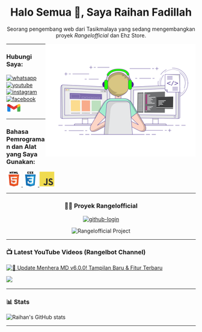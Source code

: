 <h1 align="center">Halo Semua 👋, Saya Raihan Fadillah</h1>
<p align="center">Seorang pengembang web dari Tasikmalaya yang sedang mengembangkan proyek <i>Rangelofficial</i> dan Ehz Store.</p>
<img align="right" alt="Coding" width="400" src="https://raw.githubusercontent.com/devSouvik/devSouvik/master/gif3.gif">

---

<h3 align="left">Hubungi Saya:</h3>
<p align="left">
<a href="https://wa.me/6281316643491" target="blank"><img align="center" src="https://www.vectorlogo.zone/logos/whatsapp/whatsapp-icon.svg" alt="whatsapp" height="30" width="40" /></a>
<a href="https://www.youtube.com/channel/UC1XLb_DoX2eNWGKjkh2epwA" target="blank"><img align="center" src="https://raw.githubusercontent.com/rahuldkjain/github-profile-readme-generator/master/src/images/icons/Social/youtube.svg" alt="youtube" height="30" width="40" /></a>
<a href="https://instagram.com/ehzstore" target="blank"><img align="center" src="https://raw.githubusercontent.com/rahuldkjain/github-profile-readme-generator/master/src/images/icons/Social/instagram.svg" alt="instagram" height="30" width="40" /></a>
<a href="https://facebook.com/raihan.fadillah" target="blank"><img align="center" src="https://raw.githubusercontent.com/rahuldkjain/github-profile-readme-generator/master/src/images/icons/Social/facebook.svg" alt="facebook" height="30" width="40" /></a>
<a href="mailto:raihan.fadillah@gmail.com" target="blank"><img align="center" src="https://raw.githubusercontent.com/rahuldkjain/github-profile-readme-generator/master/src/images/icons/Social/gmail.svg" alt="gmail" height="30" width="40" /></a>
</p>

---

<h3 align="left">Bahasa Pemrograman dan Alat yang Saya Gunakan:</h3>
<p align="left">
<a href="https://www.w3.org/html/" target="_blank" rel="noreferrer"> <img src="https://raw.githubusercontent.com/devicons/devicon/master/icons/html5/html5-original-wordmark.svg" alt="html5" width="40" height="40"/> </a>
<a href="https://www.w3schools.com/css/" target="_blank" rel="noreferrer"> <img src="https://raw.githubusercontent.com/devicons/devicon/master/icons/css3/css3-original-wordmark.svg" alt="css3" width="40" height="40"/> </a>
<a href="https://developer.mozilla.org/en-US/docs/Web/JavaScript" target="_blank" rel="noreferrer"> <img src="https://raw.githubusercontent.com/devicons/devicon/master/icons/javascript/javascript-original.svg" alt="javascript" width="40" height="40"/> </a>
</p>

---

<h3 align="center">👨‍💻 Proyek Rangelofficial</h3>
<p align="center">
<a href="https://github.com/rangelofficial" target="_blank">
    <img src="https://custom-icon-badges.demolab.com/badge/-Login%20GitHub%20Rangelofficial-blue?style=for-the-badge&logo=github&logoColor=white" alt="github-login"/>
</a>
</p>

<div align="center"> 
    <img src="https://raw.githubusercontent.com/Rangelofficial/Uploade-db/main/uploader/1734450138640.jpg" alt="Rangelofficial Project" width="500">
</div>

---

### 📺 **Latest YouTube Videos** (Rangelbot Channel)

<!-- BEGIN YOUTUBE-CARDS -->
[![🚀 Update Menhera MD v6.0.0! Tampilan Baru & Fitur Terbaru](https://ytcards.demolab.com/?id=jMJFE_oqmfM&title=🚀+Update+Menhera+MD+v6.0.0!+Tampilan+Baru+&+Fitur+Terbaru&lang=id&timestamp=1734102064&background_color=%230d1117&title_color=%23ffffff&stats_color=%23dedede&max_title_lines=2&width=300&border_radius=5&duration=1106)](https://youtu.be/jMJFE_oqmfM?si=R46dJPm-KIG4zV3p)
<!-- END YOUTUBE-CARDS -->

[<img src="https://custom-icon-badges.demolab.com/badge/-Subscribe%20For%20More-red?style=for-the-badge&logo=video&logoColor=white"/>](https://www.youtube.com/channel/UC1XLb_DoX2eNWGKjkh2epwA?sub_confirmation=1)

---

### 📊 **Stats**

![Raihan's GitHub stats](https://github-readme-stats.vercel.app/api?username=Rangelofficial&show_icons=true&theme=gruvbox)

---
